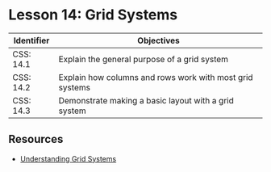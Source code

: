 # Lesson 14: Grid Systems

Identifier   | Objectives
-------------|------------
CSS: 14.1    | Explain the general purpose of a grid system
CSS: 14.2    | Explain how columns and rows work with most grid systems
CSS: 14.3    | Demonstrate making a basic layout with a grid system

## Resources
- [Understanding Grid Systems](http://www.sitepoint.com/understanding-css-grid-systems/)
